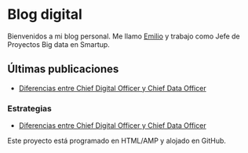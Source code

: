 # Blog digital

Bienvenidos a mi blog personal. Me llamo [Emilio](https://emirodgar.com) y trabajo como Jefe de Proyectos Big data en Smartup. 

<h2>Últimas publicaciones</h2>

- [Diferencias entre Chief Digital Officer y Chief Data Officer](estrategia/diferencia-chief-data-officer-chief-digital-officer.md)


<h3>Estrategias</h3>

- [Diferencias entre Chief Digital Officer y Chief Data Officer](estrategia/diferencia-chief-data-officer-chief-digital-officer.html)

Este proyecto está programado en HTML/AMP y alojado en GitHub.
